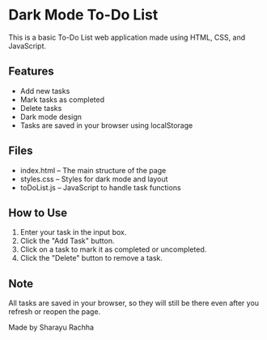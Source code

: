 # Dark Mode To-Do List

This is a basic To-Do List web application made using HTML, CSS, and JavaScript.

## Features

- Add new tasks
- Mark tasks as completed
- Delete tasks
- Dark mode design
- Tasks are saved in your browser using localStorage

## Files

- index.html – The main structure of the page
- styles.css – Styles for dark mode and layout
- toDoList.js – JavaScript to handle task functions

## How to Use

1. Enter your task in the input box.
2. Click the "Add Task" button.
3. Click on a task to mark it as completed or uncompleted.
4. Click the "Delete" button to remove a task.

## Note

All tasks are saved in your browser, so they will still be there even after you refresh or reopen the page.

Made by Sharayu Rachha
